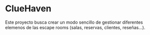 # ClueHaven
Este proyecto busca crear un modo sencillo de gestionar diferentes elemenos de las escape rooms (salas, reservas, clientes, reseñas...).
